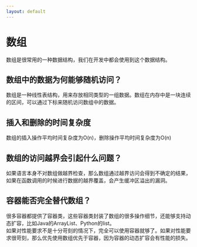 ```yaml
---
layout: default
---
```


# 数组

数组是很常用的一种数据结构，我们在开发中都会使用到这个数据结构。  

## 数组中的数据为何能够随机访问？
数组是一种线性表结构，用来存放相同类型的一组数据。数组在内存中是一块连续的区间，可以通过下标来随机访问数组中的数据。


## 插入和删除的时间复杂度
数组的插入操作平均时间复杂度为O(n)，删除操作平均时间复杂度为O(n)


## 数组的访问越界会引起什么问题？
如果语言本身不对数组做越界检查，那么数组通过越界访问会得到不确定的结果，如果在函数调用的时候进行数据的越界覆盖，会产生缓冲区溢出的漏洞。


## 容器能否完全替代数组？
很多容器都提供了容器类，这些容器类封装了数组的很多操作细节，还能够支持动态扩容，比如Java的ArrayList、Python的list。  
如果对性能要求不是十分苛刻的情况下，完全可以使用容器就够了。如果对性能要求很苛刻，那么优先使用数组优先于容器，因为容器的动态扩容会有性能的损失。


